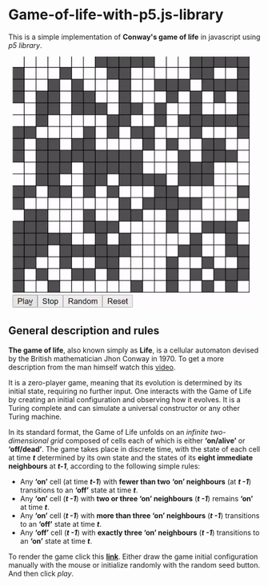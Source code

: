# Game-of-life-with-p5.js-library

This is a simple implementation of **Conway's game of life** in javascript using *p5 library*.




![Game of Life Gif](img/gameOfLife.gif)






## General description and rules

**The game of life**, also known simply as **Life**, is a cellular automaton devised by the British mathematician Jhon Conway in 1970. To get a more description from the man himself watch this [video](https://www.youtube.com/watch?v=R9Plq-D1gEk).

It is a zero-player game, meaning that its evolution is determined by its initial state, requiring no further input. One interacts with the Game of Life by creating an initial configuration and observing how it evolves. It is a Turing complete and can simulate a universal constructor or any other Turing machine.

In its standard format, the Game of Life unfolds on an *infinite two-dimensional grid* composed of cells each of which is either **‘on/alive’** or **‘off/dead’**. The game takes place in discrete time, with the state of each cell at time **_t_** determined by its own state and the states of its **eight immediate neighbours** at **_t-1_**, according to the following simple rules:

- Any **‘on’** cell (at time **_t-1_**) with **fewer than two** **‘on’ neighbours** (at **_t -1_**) transitions to an **‘off’** state at time **_t_**.
- Any **‘on’** cell (**_t -1_**) with **two or three ‘on’ neighbours** (**_t -1_**) remains **‘on’** at time **_t_**.
- Any **‘on’** cell (**_t -1_**) with **more than three ‘on’ neighbours** (**_t -1_**) transitions to an **‘off’** state at time **_t_**.
- Any **‘off’** cell (**_t -1_**) with **exactly three ‘on’ neighbours** (**_t -1_**) transitions to an **‘on’** state at time **_t_**.

To render the game click this **[link](https://knightfury16.github.io/Game-of-life-with-p5.js-library/)**. Either draw the game initial configuration manually with the mouse or initialize randomly with the random seed button. And then click *play*.


